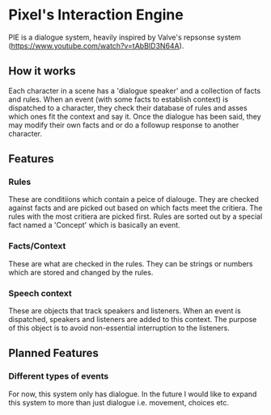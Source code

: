 # Pixel's Interaction Engine
PIE is a dialogue system, heavily inspired by Valve's repsonse system (https://www.youtube.com/watch?v=tAbBID3N64A).

## How it works
Each character in a scene has a 'dialogue speaker' and a collection of facts and rules. When an event (with some facts to establish context) is dispatched to a character, they check their database of rules and asses which ones fit the context and say it. Once the dialogue has been said, they may modify their own facts and or do a followup response to another character.

## Features

### Rules
These are conditiions which contain a peice of dialouge. They are checked against facts and are picked out based on which facts meet the critiera. The rules with the most critiera are picked first. Rules are sorted out by a special fact named a 'Concept' which is basically an event.

### Facts/Context
These are what are checked in the rules. They can be strings or numbers which are stored and changed by the rules.

### Speech context
These are objects that track speakers and listeners. When an event is dispatched, speakers and listeners are added to this context. The purpose of this object is to avoid non-essential interruption to the listeners.

## Planned Features

### Different types of events
For now, this system only has dialogue. In the future I would like to expand this system to more than just dialogue i.e. movement, choices etc.
